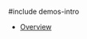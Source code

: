 #include demos-intro

- [Overview](https://js.devexpress.com/Demos/WidgetsGallery/Demo/RadioGroup/Overview/)